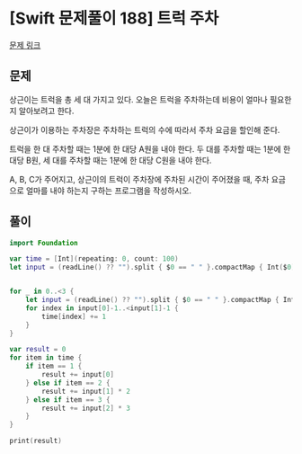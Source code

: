 # [Swift 문제풀이 188] 트럭 주차
 
[문제 링크](https://www.acmicpc.net/problem/2979)

## 문제

상근이는 트럭을 총 세 대 가지고 있다. 오늘은 트럭을 주차하는데 비용이 얼마나 필요한지 알아보려고 한다.

상근이가 이용하는 주차장은 주차하는 트럭의 수에 따라서 주차 요금을 할인해 준다.

트럭을 한 대 주차할 때는 1분에 한 대당 A원을 내야 한다. 두 대를 주차할 때는 1분에 한 대당 B원, 세 대를 주차할 때는 1분에 한 대당 C원을 내야 한다.

A, B, C가 주어지고, 상근이의 트럭이 주차장에 주차된 시간이 주어졌을 때, 주차 요금으로 얼마를 내야 하는지 구하는 프로그램을 작성하시오.

## 풀이

```swift
import Foundation

var time = [Int](repeating: 0, count: 100)
let input = (readLine() ?? "").split { $0 == " " }.compactMap { Int($0) }


for _ in 0..<3 {
    let input = (readLine() ?? "").split { $0 == " " }.compactMap { Int($0) }
    for index in input[0]-1..<input[1]-1 {
        time[index] += 1
    }
}

var result = 0
for item in time {
    if item == 1 {
        result += input[0]
    } else if item == 2 {
        result += input[1] * 2
    } else if item == 3 {
        result += input[2] * 3
    }
}

print(result)
```
